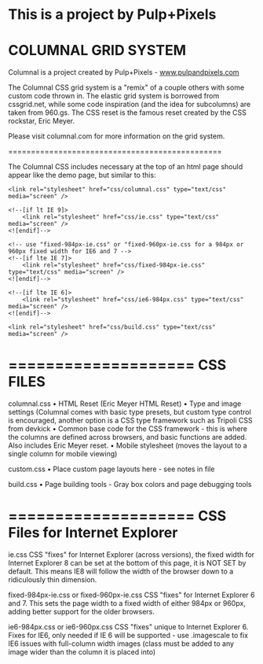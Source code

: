 This is a project by Pulp+Pixels
====================
COLUMNAL GRID SYSTEM
====================

Columnal is a project created by Pulp+Pixels - www.pulpandpixels.com

The Columnal CSS grid system is a "remix" of a couple others with some custom code thrown in. The elastic grid system is borrowed from cssgrid.net, while some code inspiration (and the idea for subcolumns) are taken from 960.gs. The CSS reset is the famous reset created by the CSS rockstar, Eric Meyer.

Please visit columnal.com for more information on the grid system.

===============================================

The Columnal CSS includes necessary at the top of an html page should appear like the demo page, but similar to this: 

<meta name="viewport" content="width=device-width, initial-scale=1.0"> 
  
<!-- The Columnal Grid (base, load first) -->
	<link rel="stylesheet" href="css/columnal.css" type="text/css" media="screen" />

<!-- Fixes for IE -->
	<!--[if lt IE 9]>
    	<link rel="stylesheet" href="css/ie.css" type="text/css" media="screen" />
	<![endif]-->

	<!-- use "fixed-984px-ie.css" or "fixed-960px-ie.css for a 984px or 960px fixed width for IE6 and 7 -->
	<!--[if lte IE 7]>
		<link rel="stylesheet" href="css/fixed-984px-ie.css" type="text/css" media="screen" />
	<![endif]-->
	
<!-- Fixes for IE6, only needed if IE 6 will be supported - width must match 984px or 960px of css file used above -->
<!-- Use .imagescale to fix IE6 issues with full-column width images (class must be added to any image wider than the column it is placed into) -->
	<!--[if lte IE 6]>
		<link rel="stylesheet" href="css/ie6-984px.css" type="text/css" media="screen" />
	<![endif]-->
  <!-- End fixes for IE -->

<!-- Page building tools - Gray box colors and page debugging tools -->
    <link rel="stylesheet" href="css/build.css" type="text/css" media="screen" />

====================
CSS FILES
====================

columnal.css
	• HTML Reset (Eric Meyer HTML Reset)
	• Type and image settings (Columnal comes with basic type presets, but custom type control is encouraged, another option is a CSS type framework such as Tripoli CSS from devkick
    • Common base code for the CSS framework - this is where the columns are defined across browsers, and basic functions are added. Also includes Eric Meyer reset.
	• Mobile stylesheet (moves the layout to a single column for mobile viewing)

custom.css
    • Place custom page layouts here - see notes in file

build.css
	• Page building tools - Gray box colors and page debugging tools

====================
CSS Files for Internet Explorer
====================

ie.css
    CSS "fixes" for Internet Explorer (across versions), the fixed width for Internet Explorer 8 can be set at the bottom of this page, it is NOT SET by default. This means IE8 will follow the width of the browser down to a ridiculously thin dimension.

fixed-984px-ie.css or fixed-960px-ie.css
    CSS "fixes" for Internet Explorer 6 and 7. This sets the page width to a fixed width of either 984px or 960px, adding better support for the older browsers.

ie6-984px.css or ie6-960px.css
    CSS "fixes" unique to Internet Explorer 6. Fixes for IE6, only needed if IE 6 will be supported - use .imagescale to fix IE6 issues with full-column width images (class must be added to any image wider than the column it is placed into)